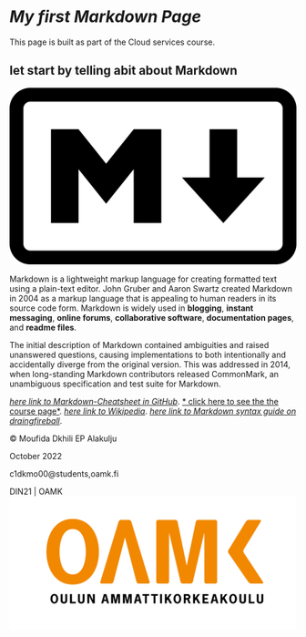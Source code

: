 # *My first Markdown Page*


This page is built as part of the Cloud services course.



## let start by telling abit about Markdown

![alt text](https://github.com/mufidaA/mufidaA.github.io/blob/20e3101a7bb8da2e603ec7880faa26f13085912e/media/Markdown-mark.svg.png "markdown Logo")

Markdown is a lightweight markup language for creating formatted text using a plain-text editor. John Gruber and Aaron Swartz created Markdown in 2004 as a markup language that is appealing to human readers in its source code form. Markdown is widely used in **blogging**, **instant messaging**, **online forums**, **collaborative software**, **documentation pages**, and **readme files**.

The initial description of Markdown contained ambiguities and raised unanswered questions, causing implementations to both intentionally and accidentally diverge from the original version. This was addressed in 2014, when long-standing Markdown contributors released CommonMark, an unambiguous specification and test suite for Markdown.


[*here link to Markdown-Cheatsheet in GitHub*](https://github.com/adam-p/markdown-here/wiki/Markdown-Cheatsheet).
[* click here to see the the course page*](https://tl.oamk.fi/cloudservices).
[*here link to Wikipedia*](https://en.wikipedia.org/wiki/Markdown).
[*here link to Markdown syntax guide on draingfireball*](https://daringfireball.net/projects/markdown/syntax#p).



[^note]:
    The cloud service course page
    

[^note]:
    Wikipedia Markdown introduction
    
[^note]:
    Github Markdown documentation
    
[^note]:
    Daringfireball Markdow documentation
    

© Moufida Dkhili EP Alakulju

October 2022

c1dkmo00@students,oamk.fi

DIN21 | OAMK
![alt text](https://github.com/mufidaA/mufidaA.github.io/blob/20e3101a7bb8da2e603ec7880faa26f13085912e/media/Toimistokayttoon_Suomeksi-06.png "OAMK Logo")